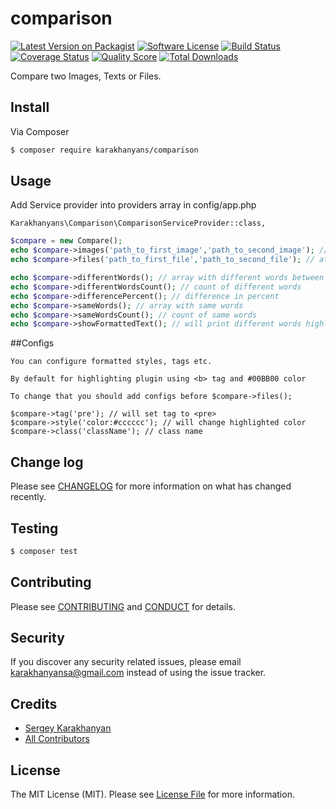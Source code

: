 # comparison

[![Latest Version on Packagist][ico-version]][link-packagist]
[![Software License][ico-license]](LICENSE.md)
[![Build Status][ico-travis]][link-travis]
[![Coverage Status][ico-scrutinizer]][link-scrutinizer]
[![Quality Score][ico-code-quality]][link-code-quality]
[![Total Downloads][ico-downloads]][link-downloads]

Compare two Images, Texts or Files.

## Install

Via Composer

``` bash
$ composer require karakhanyans/comparison
```

## Usage
Add Service provider into providers array in config/app.php

```
Karakhanyans\Comparison\ComparisonServiceProvider::class,
```

``` php
$compare = new Compare();
echo $compare->images('path_to_first_image','path_to_second_image'); // will print difference percent
echo $compare->files('path_to_first_file','path_to_second_file'); // after this you can use following actions

echo $compare->differentWords(); // array with different words between two files
echo $compare->differentWordsCount(); // count of different words
echo $compare->differencePercent(); // difference in percent
echo $compare->sameWords(); // array with same words
echo $compare->sameWordsCount(); // count of same words
echo $compare->showFormattedText(); // will print different words highlighted in text

```

##Configs

```
You can configure formatted styles, tags etc.

By default for highlighting plugin using <b> tag and #00BB00 color

To change that you should add configs before $compare->files();

$compare->tag('pre'); // will set tag to <pre>
$compare->style('color:#cccccc'); // will change highlighted color
$compare->class('className'); // class name

```
## Change log

Please see [CHANGELOG](CHANGELOG.md) for more information on what has changed recently.

## Testing

``` bash
$ composer test
```

## Contributing

Please see [CONTRIBUTING](CONTRIBUTING.md) and [CONDUCT](CONDUCT.md) for details.

## Security

If you discover any security related issues, please email karakhanyansa@gmail.com instead of using the issue tracker.

## Credits

- [Sergey Karakhanyan][link-author]
- [All Contributors][link-contributors]

## License

The MIT License (MIT). Please see [License File](LICENSE.md) for more information.

[ico-version]: https://img.shields.io/packagist/v/karakhanyans/comparison.svg?style=flat-square
[ico-license]: https://img.shields.io/badge/license-MIT-brightgreen.svg?style=flat-square
[ico-travis]: https://img.shields.io/travis/karakhanyans/comparison/master.svg?style=flat-square
[ico-scrutinizer]: https://img.shields.io/scrutinizer/coverage/g/karakhanyans/comparison.svg?style=flat-square
[ico-code-quality]: https://img.shields.io/scrutinizer/g/karakhanyans/comparison.svg?style=flat-square
[ico-downloads]: https://img.shields.io/packagist/dt/karakhanyans/comparison.svg?style=flat-square

[link-packagist]: https://packagist.org/packages/karakhanyans/comparison
[link-travis]: https://travis-ci.org/karakhanyans/comparison
[link-scrutinizer]: https://scrutinizer-ci.com/g/karakhanyans/comparison/code-structure
[link-code-quality]: https://scrutinizer-ci.com/g/karakhanyans/comparison
[link-downloads]: https://packagist.org/packages/karakhanyans/comparison
[link-author]: https://github.com/karakhanyans
[link-contributors]: ../../contributors
